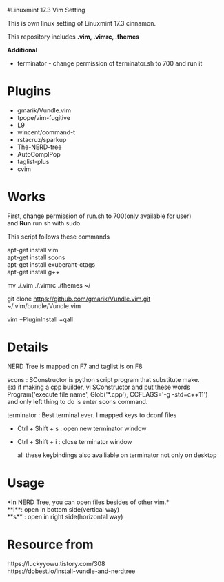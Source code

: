 #Linuxmint 17.3 Vim Setting

This is own linux setting of Linuxmint 17.3 cinnamon. 

This repository includes **.vim, .vimrc, .themes**

**Additional** 
 * terminator - change permission of terminator.sh to 700 and run it

<h1>Plugins</h1>

* gmarik/Vundle.vim
* tpope/vim-fugitive
* L9
* wincent/command-t
* rstacruz/sparkup
* The-NERD-tree
* AutoComplPop
* taglist-plus
* cvim

<h1>Works</h1>

First, change permission of run.sh to 700(only available for user)</br>
and **Run** run.sh with sudo.

This script follows these commands

apt-get install vim</br>
apt-get install scons</br>
apt-get install exuberant-ctags</br>
apt-get install g++</br>

mv ./.vim ./.vimrc ./themes ~/

git clone https://github.com/gmarik/Vundle.vim.git ~/.vim/bundle/Vundle.vim

vim +PluginInstall +qall

<h1>Details</h1>
NERD Tree is mapped on F7 and taglist is on F8

scons : SConstructor is python script program that substitute make.</br>
		ex) if making a cpp builder, vi SConstructor and put these words</br>
			Program('execute file name', Glob('*.cpp'), CCFLAGS='-g -std=c++11')</br>
			and only left thing to do is enter scons command.</br>

terminator : Best terminal ever. I mapped keys to dconf files</br>
 * Ctrl + Shift + s : open new terminator window
 * Ctrl + Shift + i : close terminator window</br>

	all these keybindings also availiable on terminator not only on desktop

<h1>Usage</h1>
*In NERD Tree, you can open files besides of other vim.*</br>
**i**: open in bottom side(vertical way)</br>
**s** : open in right side(horizontal way)</br>

<h1>Resource from</h1>
https://luckyyowu.tistory.com/308</br>
https://dobest.io/install-vundle-and-nerdtree</br>
